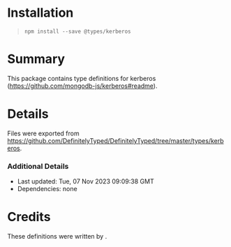 # Installation
> `npm install --save @types/kerberos`

# Summary
This package contains type definitions for kerberos (https://github.com/mongodb-js/kerberos#readme).

# Details
Files were exported from https://github.com/DefinitelyTyped/DefinitelyTyped/tree/master/types/kerberos.

### Additional Details
 * Last updated: Tue, 07 Nov 2023 09:09:38 GMT
 * Dependencies: none

# Credits
These definitions were written by .
